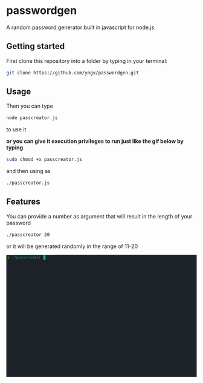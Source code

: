 # passwordgen
A random password generator built in javascript for node.js

## Getting started
First clone this repository into a folder by typing in your terminal:
```bash 
git clone https://github.com/yngv/passwordgen.git
```
## Usage
Then you can type
```bash
node passcreator.js 
``` 
to use it

**or you can give it execution privileges to run just like the gif below by typing**
```bash
sudo chmod +x passcreator.js
```
and then using as
```bash
./passcreator.js
```
## Features
You can provide a number as argument that will result in the length of your password
```bash
./passcreator 20
```
or it will be generated randomly in the range of 11-20

![preview](./passwdgen.gif)
